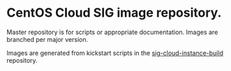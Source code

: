 # CentOS Cloud SIG image repository.

Master repository is for scripts or appropriate documentation. Images are
branched per major version.

Images are generated from kickstart scripts in the [sig-cloud-instance-build](https://github.com/CentOS/sig-cloud-instance-build/) repository.
